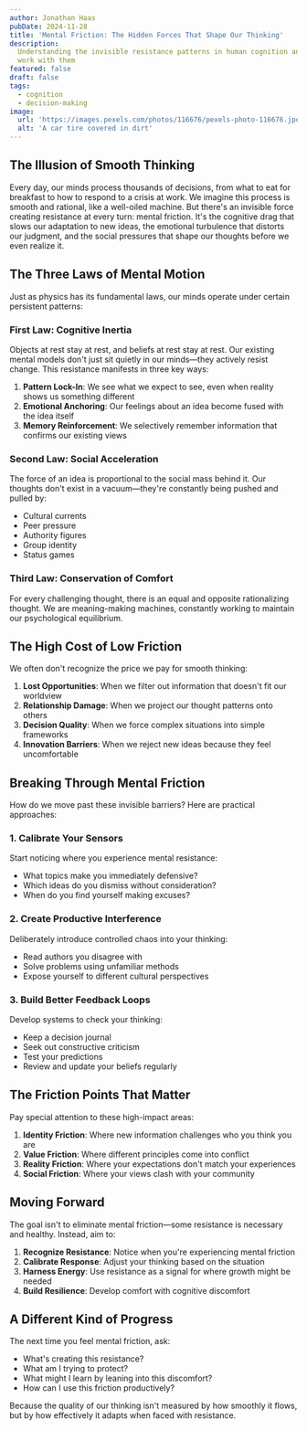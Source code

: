 ```yaml
---
author: Jonathan Haas
pubDate: 2024-11-28
title: 'Mental Friction: The Hidden Forces That Shape Our Thinking'
description:
  Understanding the invisible resistance patterns in human cognition and how to
  work with them
featured: false
draft: false
tags:
  - cognition
  - decision-making
image:
  url: 'https://images.pexels.com/photos/116676/pexels-photo-116676.jpeg?auto=compress&cs=tinysrgb&w=1260&h=750&dpr=2'
  alt: 'A car tire covered in dirt'
---
```


## The Illusion of Smooth Thinking

Every day, our minds process thousands of decisions, from what to eat for
breakfast to how to respond to a crisis at work. We imagine this process is
smooth and rational, like a well-oiled machine. But there's an invisible force
creating resistance at every turn: mental friction. It's the cognitive drag that
slows our adaptation to new ideas, the emotional turbulence that distorts our
judgment, and the social pressures that shape our thoughts before we even
realize it.

## The Three Laws of Mental Motion

Just as physics has its fundamental laws, our minds operate under certain
persistent patterns:

### First Law: Cognitive Inertia

Objects at rest stay at rest, and beliefs at rest stay at rest. Our existing
mental models don't just sit quietly in our minds—they actively resist change.
This resistance manifests in three key ways:

1. **Pattern Lock-In**: We see what we expect to see, even when reality shows us
   something different
2. **Emotional Anchoring**: Our feelings about an idea become fused with the
   idea itself
3. **Memory Reinforcement**: We selectively remember information that confirms
   our existing views

### Second Law: Social Acceleration

The force of an idea is proportional to the social mass behind it. Our thoughts
don't exist in a vacuum—they're constantly being pushed and pulled by:

- Cultural currents
- Peer pressure
- Authority figures
- Group identity
- Status games

### Third Law: Conservation of Comfort

For every challenging thought, there is an equal and opposite rationalizing
thought. We are meaning-making machines, constantly working to maintain our
psychological equilibrium.

## The High Cost of Low Friction

We often don't recognize the price we pay for smooth thinking:

1. **Lost Opportunities**: When we filter out information that doesn't fit our
   worldview
2. **Relationship Damage**: When we project our thought patterns onto others
3. **Decision Quality**: When we force complex situations into simple frameworks
4. **Innovation Barriers**: When we reject new ideas because they feel
   uncomfortable

## Breaking Through Mental Friction

How do we move past these invisible barriers? Here are practical approaches:

### 1. Calibrate Your Sensors

Start noticing where you experience mental resistance:

- What topics make you immediately defensive?
- Which ideas do you dismiss without consideration?
- When do you find yourself making excuses?

### 2. Create Productive Interference

Deliberately introduce controlled chaos into your thinking:

- Read authors you disagree with
- Solve problems using unfamiliar methods
- Expose yourself to different cultural perspectives

### 3. Build Better Feedback Loops

Develop systems to check your thinking:

- Keep a decision journal
- Seek out constructive criticism
- Test your predictions
- Review and update your beliefs regularly

## The Friction Points That Matter

Pay special attention to these high-impact areas:

1. **Identity Friction**: Where new information challenges who you think you are
2. **Value Friction**: Where different principles come into conflict
3. **Reality Friction**: Where your expectations don't match your experiences
4. **Social Friction**: Where your views clash with your community

## Moving Forward

The goal isn't to eliminate mental friction—some resistance is necessary and
healthy. Instead, aim to:

1. **Recognize Resistance**: Notice when you're experiencing mental friction
2. **Calibrate Response**: Adjust your thinking based on the situation
3. **Harness Energy**: Use resistance as a signal for where growth might be
   needed
4. **Build Resilience**: Develop comfort with cognitive discomfort

## A Different Kind of Progress

The next time you feel mental friction, ask:

- What's creating this resistance?
- What am I trying to protect?
- What might I learn by leaning into this discomfort?
- How can I use this friction productively?

Because the quality of our thinking isn't measured by how smoothly it flows, but
by how effectively it adapts when faced with resistance.
